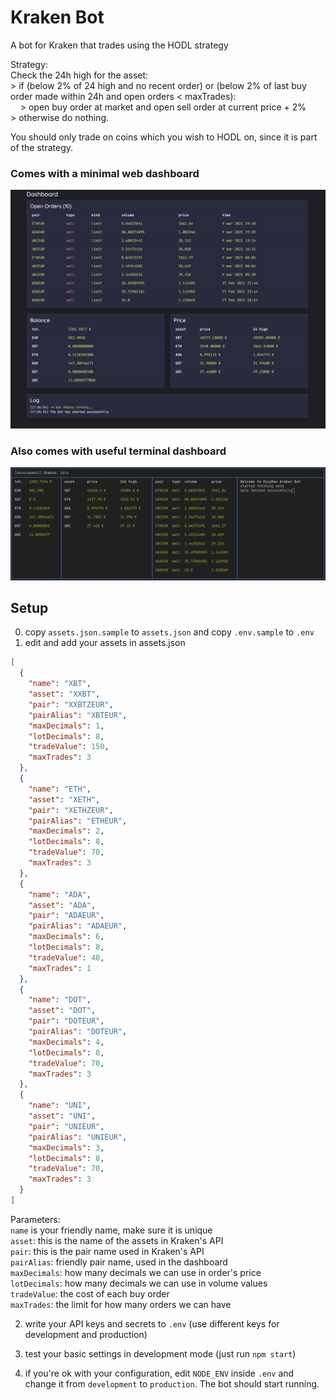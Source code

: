 # Kraken Bot
A bot for Kraken that trades using the HODL strategy

Strategy:\
Check the 24h high for the asset:\
\> if (below 2% of 24 high and no recent order) or (below 2% of last buy order made within 24h and open orders < maxTrades):\
&nbsp;&nbsp;&nbsp;&nbsp;\> open buy order at market and open sell order at current price + 2%\
\> otherwise do nothing.

You should only trade on coins which you wish to HODL on, since it is part of the strategy.
### Comes with a minimal web dashboard
![screenshot-web](screenshot-web.png)
### Also comes with useful terminal dashboard
![screenshot-web](screenshot-terminal.png)


## Setup
0. copy `assets.json.sample` to `assets.json` and copy `.env.sample` to `.env`
1. edit and add your assets in assets.json
```json
[
  {
    "name": "XBT",
    "asset": "XXBT",
    "pair": "XXBTZEUR",
    "pairAlias": "XBTEUR",
    "maxDecimals": 1,
    "lotDecimals": 8,
    "tradeValue": 150,
    "maxTrades": 3
  },
  {
    "name": "ETH",
    "asset": "XETH",
    "pair": "XETHZEUR",
    "pairAlias": "ETHEUR",
    "maxDecimals": 2,
    "lotDecimals": 8,
    "tradeValue": 70,
    "maxTrades": 3
  },
  {
    "name": "ADA",
    "asset": "ADA",
    "pair": "ADAEUR",
    "pairAlias": "ADAEUR",
    "maxDecimals": 6,
    "lotDecimals": 8,
    "tradeValue": 40,
    "maxTrades": 1
  },
  {
    "name": "DOT",
    "asset": "DOT",
    "pair": "DOTEUR",
    "pairAlias": "DOTEUR",
    "maxDecimals": 4,
    "lotDecimals": 8,
    "tradeValue": 70,
    "maxTrades": 3
  },
  {
    "name": "UNI",
    "asset": "UNI",
    "pair": "UNIEUR",
    "pairAlias": "UNIEUR",
    "maxDecimals": 3,
    "lotDecimals": 8,
    "tradeValue": 70,
    "maxTrades": 3
  }
]
```
Parameters:\
`name` is your friendly name, make sure it is unique\
`asset`: this is the name of the assets in Kraken's API\
`pair`: this is the pair name used in Kraken's API\
`pairAlias`: friendly pair name, used in the dashboard\
`maxDecimals`: how many decimals we can use in order's price\
`lotDecimals`: how many decimals we can use in volume values\
`tradeValue`: the cost of each buy order\
`maxTrades`: the limit for how many orders we can have

2. write your API keys and secrets to `.env` (use different keys for development and production)

3. test your basic settings in development mode (just run `npm start`)

4. if you're ok with your configuration, edit `NODE_ENV` inside `.env` and change it from `development` to `production`.
The bot should start running.
